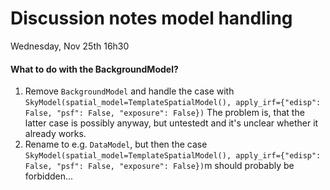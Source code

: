 # Discussion notes model handling
Wednesday, Nov 25th 16h30


#### What to do with the BackgroundModel?
1. Remove `BackgroundModel` and handle the case with `SkyModel(spatial_model=TemplateSpatialModel(), apply_irf={"edisp": False, "psf": False, "exposure": False})`
The problem is, that the latter case is possibly anyway, but untestedt and it's unclear whether it already works.
2. Rename to e.g. `DataModel`, but then the case `SkyModel(spatial_model=TemplateSpatialModel(), apply_irf={"edisp": False, "psf": False, "exposure": False})`m should probably be forbidden...
